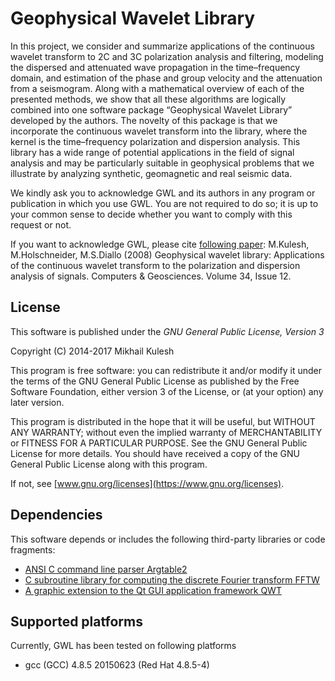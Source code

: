 # Geophysical Wavelet Library

In this project, we consider and summarize applications of the continuous wavelet transform to 2C and 3C polarization analysis and filtering, modeling the dispersed and attenuated wave propagation in the time–frequency domain, and estimation of the phase and group velocity and the attenuation from a seismogram. Along with a mathematical overview of each of the presented methods, we show that all these algorithms are logically combined into one software package “Geophysical Wavelet Library” developed by the authors. The novelty of this package is that we incorporate the continuous wavelet transform into the library, where the kernel is the time–frequency polarization and dispersion analysis. This library has a wide range of potential applications in the field of signal analysis and may be particularly suitable in geophysical problems that we illustrate by analyzing synthetic, geomagnetic and real seismic data.

We kindly ask you to acknowledge GWL and its authors in any program or publication in which you use GWL. You are not required to do so; 
it is up to your common sense to decide whether you want to comply with this request or not. 

If you want to acknowledge GWL, please cite [following paper](http://www.sciencedirect.com/science/article/pii/S0098300408001568): 
M.Kulesh, M.Holschneider, M.S.Diallo (2008) Geophysical wavelet library: Applications of the continuous wavelet transform to the polarization and dispersion analysis of signals. Computers & Geosciences. Volume 34, Issue 12.

## License

This software is published under the *GNU General Public License, Version 3*

Copyright (C) 2014-2017 Mikhail Kulesh

This program is free software: you can redistribute it and/or modify it under the terms of the GNU General Public License as published by the Free Software Foundation, either version 3 of the License, or (at your option) any later version.

This program is distributed in the hope that it will be useful, but WITHOUT ANY WARRANTY; without even the implied warranty of MERCHANTABILITY or FITNESS FOR A PARTICULAR PURPOSE.  See the GNU General Public License for more details. You should have received a copy of the GNU General Public License along with this program.

If not, see [www.gnu.org/licenses](https://www.gnu.org/licenses).

## Dependencies

This software depends or includes the following third-party libraries or code fragments:
* [ANSI C command line parser Argtable2](http://argtable.sourceforge.net/)
* [C subroutine library for computing the discrete Fourier transform FFTW](http://www.fftw.org/)
* [A graphic extension to the Qt GUI application framework QWT](https://sourceforge.net/projects/qwt/)

## Supported platforms
Currently, GWL has been tested on following platforms
* gcc (GCC) 4.8.5 20150623 (Red Hat 4.8.5-4)

